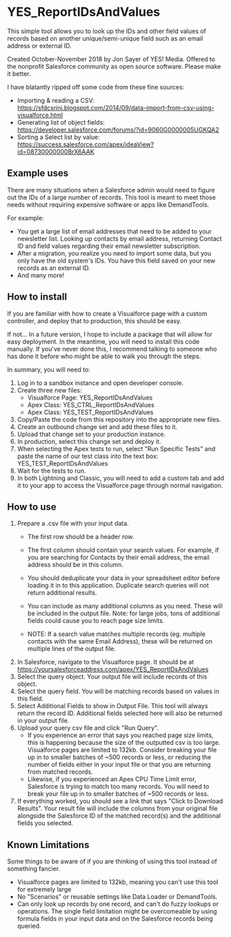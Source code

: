 # YES_ReportIDsAndValues
This simple tool allows you to look up the IDs and other field values of records based on another unique/semi-unique field such as an email address or external ID.

Created October-November 2018 by Jon Sayer of YES! Media. 
Offered to the nonprofit Salesforce community as open source software. Please make it better.

I have blatantly ripped off some code from these fine sources:
 - Importing & reading a CSV: 			https://sfdcsrini.blogspot.com/2014/09/data-import-from-csv-using-visualforce.html
 - Generating list of object fields: 	https://developer.salesforce.com/forums/?id=9060G0000005UGKQA2
 - Sorting a Select list by value: 		https://success.salesforce.com/apex/ideaView?id=08730000000BrX6AAK

## Example uses
There are many situations when a Salesforce admin would need to figure out the IDs of a large number of records. This tool is meant to meet those needs without requiring expensive software or apps like DemandTools.

For example:

- You get a large list of email addresses that need to be added to your newsletter list. Looking up contacts by email address, returning Contact ID and field values regarding their email newsletter subscription.
- After a migration, you realize you need to import some data, but you only have the old system's IDs. You have this field saved on your new records as an external ID. 
- And many more!

## How to install
If you are familiar with how to create a Visualforce page with a custom controller, and deploy that to production, this should be easy. 

If not... In a future version, I hope to include a package that will allow for easy deployment. In the meantime, you will need to install this code manually. If you've never done this, I recommend talking to someone who has done it before who might be able to walk you through the steps. 

In summary, you will need to:

1. Log in to a sandbox instance and open developer console. 
2. Create three new files:
   - Visualforce Page: YES_ReportIDsAndValues
   - Apex Class: YES_CTRL_ReportIDsAndValues
   - Apex Class: YES_TEST_ReportIDsAndValues
3. Copy/Paste the code from this repository into the appropriate new files. 
4. Create an outbound change set and add these files to it.
5. Upload that change set to your production instance. 
6. In production, select this change set and deploy it. 
7. When selecting the Apex tests to run, select "Run Specific Tests" and paste the name of our test class into the text box: YES_TEST_ReportIDsAndValues
8. Wait for the tests to run. 
9. In both Lightning and Classic, you will need to add a custom tab and add it to your app to access the Visualforce page through normal navigation.

## How to use
1. Prepare a .csv file with your input data.
   - The first row should be a header row.
   - The first column should contain your search values. For example, if you are searching for Contacts by their email address, the email address should be in this column.
   - You should deduplicate your data in your spreadsheet editor before loading it in to this application. Duplicate search queries will not return additional results.
   - You can include as many additional columns as you need. These will be included in the output file. Note: for large jobs, tons of additional fields could cause you to reach page size limits.
   
   - NOTE: If a search value matches multiple records (eg. multiple contacts with the same Email Address), these will be returned on multiple lines of the output file. 
2. In Salesforce, navigate to the Visualforce page. It should be at https://yoursalesforceaddress.com/apex/YES_ReportIDsAndValues
3. Select the query object. Your output file will include records of this object.
4. Select the query field. You will be matching records based on values in this field.
5. Select Additional Fields to show in Output File. This tool will always return the record ID. Additional fields selected here will also be returned in your output file.
6. Upload your query csv file and click "Run Query".
   - If you experience an error that says you reached page size limits, this is happening because the size of the outputted csv is too large. Visualforce pages are limited to 132kb. Consider breaking your file up in to smaller batches of ~500 records or less, or reducing the number of fields either in your input file or that you are returning from matched records. 
   - Likewise, if you experienced an Apex CPU Time Limit error, Salesforce is trying to match too many records. You will need to break your file up in to smaller batches of ~500 records or less.
7. If everything worked, you should see a link that says "Click to Download Results". Your result file will include the columns from your original file alongside the Salesforce ID of the matched record(s) and the additional fields you selected. 

## Known Limitations

Some things to be aware of if you are thinking of using this tool instead of something fancier. 

- Visualforce pages are limited to 132kb, meaning you can't use this tool for extremely large 
- No "Scenarios" or reusable settings like Data Loader or DemandTools.
- Can only look up records by one record, and can't do fuzzy lookups or operations. The single field limitation might be overcomeable by using formula fields in your input data and on the Salesforce records being queried.
